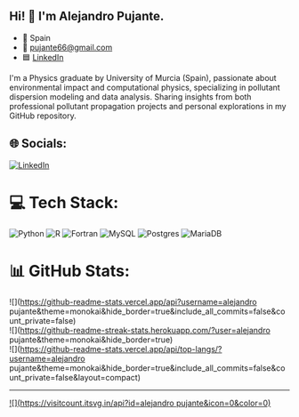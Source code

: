 ## Hi! 👋 I'm Alejandro Pujante.

- 📍 Spain 
- 📩 pujante66@gmail.com
- 🟦 [LinkedIn](https://www.linkedin.com/in/alejandro-pujante-p%C3%A9rez-a2778b230/)

I'm a Physics graduate by University of Murcia (Spain), passionate about environmental impact and computational physics, specializing in pollutant dispersion modeling and data analysis. Sharing insights from both professional pollutant propagation projects and personal explorations in my GitHub repository.


## 🌐 Socials:
[![LinkedIn](https://img.shields.io/badge/LinkedIn-%230077B5.svg?logo=linkedin&logoColor=white)](https://www.linkedin.com/in/alejandro-pujante-p%C3%A9rez-a2778b230/)

# 💻 Tech Stack:
![Python](https://img.shields.io/badge/python-3670A0?style=for-the-badge&logo=python&logoColor=ffdd54) ![R](https://img.shields.io/badge/r-%23276DC3.svg?style=for-the-badge&logo=r&logoColor=white) ![Fortran](https://img.shields.io/badge/Fortran-%23734F96.svg?style=for-the-badge&logo=fortran&logoColor=white) ![MySQL](https://img.shields.io/badge/mysql-%2300f.svg?style=for-the-badge&logo=mysql&logoColor=white) ![Postgres](https://img.shields.io/badge/postgres-%23316192.svg?style=for-the-badge&logo=postgresql&logoColor=white) ![MariaDB](https://img.shields.io/badge/MariaDB-003545?style=for-the-badge&logo=mariadb&logoColor=white)
# 📊 GitHub Stats:
![](https://github-readme-stats.vercel.app/api?username=alejandro pujante&theme=monokai&hide_border=true&include_all_commits=false&count_private=false)<br/>
![](https://github-readme-streak-stats.herokuapp.com/?user=alejandro pujante&theme=monokai&hide_border=true)<br/>
![](https://github-readme-stats.vercel.app/api/top-langs/?username=alejandro pujante&theme=monokai&hide_border=true&include_all_commits=false&count_private=false&layout=compact)

---
[![](https://visitcount.itsvg.in/api?id=alejandro pujante&icon=0&color=0)](https://visitcount.itsvg.in)

